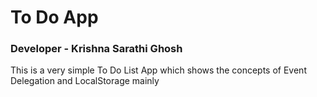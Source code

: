 # To Do App
<h3>Developer - Krishna Sarathi Ghosh</h3>
<p>This is a very simple To Do List App which shows the concepts of Event Delegation and LocalStorage mainly</p>

